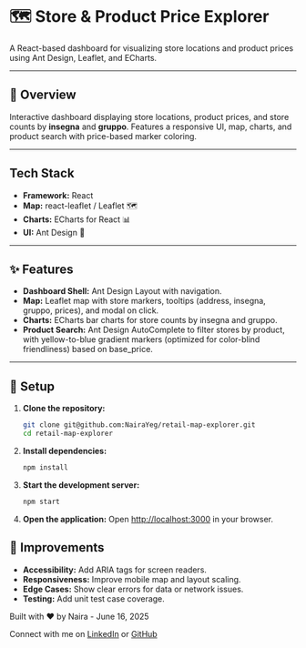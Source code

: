 # 🗺️ Store & Product Price Explorer

A React-based dashboard for visualizing store locations and product prices using Ant Design, Leaflet, and ECharts.

---

## 📝 Overview

Interactive dashboard displaying store locations, product prices, and store counts by **insegna** and **gruppo**. Features a responsive UI, map, charts, and product search with price-based marker coloring.

---

## Tech Stack

- **Framework:** React  
- **Map:** react-leaflet / Leaflet 🗺️  
- **Charts:** ECharts for React 📊  
- **UI:** Ant Design 🎨  

---

## ✨ Features

- **Dashboard Shell:** Ant Design Layout with navigation.
- **Map:** Leaflet map with store markers, tooltips (address, insegna, gruppo, prices), and modal on click.
- **Charts:** ECharts bar charts for store counts by insegna and gruppo.
- **Product Search:** Ant Design AutoComplete to filter stores by product, with yellow-to-blue gradient markers (optimized for color-blind friendliness) based on base_price.

---

## 🚀 Setup

1.  **Clone the repository:**
    ```bash
    git clone git@github.com:NairaYeg/retail-map-explorer.git
    cd retail-map-explorer
    ```

2.  **Install dependencies:**
    ```bash
    npm install
    ```

4.  **Start the development server:**
    ```bash
    npm start
    ```

5.  **Open the application:**
    Open [http://localhost:3000](http://localhost:3000) in your browser.


## 🚧  Improvements

- **Accessibility:** Add ARIA tags for screen readers.
- **Responsiveness:** Improve mobile map and layout scaling.
- **Edge Cases:** Show clear errors for data or network issues.
- **Testing:** Add unit test case coverage.

Built with ❤️ by Naira - June 16, 2025

Connect with me on [LinkedIn](https://www.linkedin.com/in/naira-yeghiazaryan-35398413b/) or [GitHub](https://github.com/NairaYeg)